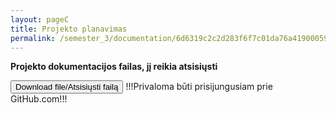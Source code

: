 ```yaml
---
layout: pageC
title: Projekto planavimas
permalink: /semester_3/documentation/6d6319c2c2d283f6f7c01da76a41900059bc850ce4bcc9a1ff34fa6b00824d410d1fbf652d4dafda4fef176f448ee51b0ba790d683e4755daea42a5edb258ee4
---
```

<b> Projekto dokumentacijos failas, jį reikia atsisiųsti</b>


<script type="text/javascript">
	"use strict";
window.history.pushState("object or string", "Title", "/ER_MAG_PG/semester_3/documentation");
	</script>

<form method="get" action="https://github.com/Redwinas/MAG_ER_FILES/raw/main/edvrep_dokumentacija.7z">
    <button class="button" type="submit">Download file/Atsisiųsti failą</button>
	<label>!!!Privaloma būti prisijungusiam prie GitHub.com!!!</label>
 </form>

